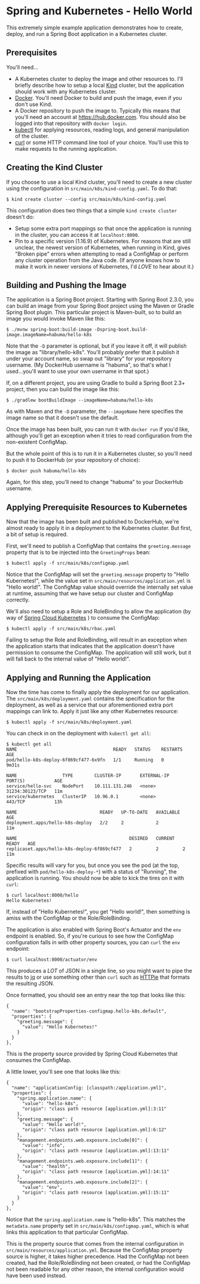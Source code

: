 # Spring and Kubernetes - Hello World

This extremely simple example application demonstrates how to create, deploy, 
and run a Spring Boot application in a Kubernetes cluster.

## Prerequisites

You'll need...

 * A Kubernetes cluster to deploy the image and other resources to. I'll
   briefly describe how to setup a local [Kind](https://kind.sigs.k8s.io/) 
   cluster, but the application should work with any Kubernetes cluster.
 * [Docker](https://docs.docker.com/get-docker/). You'll need Docker to
   build and push the image, even if you don't use Kind.
 * A Docker repository to push the image to. Typically this means that
   you'll need an account at https://hub.docker.com. You should also be
   logged into that repository with `docker login`.
 * [kubectl](https://kubernetes.io/docs/tasks/tools/install-kubectl/) for
   applying resources, reading logs, and general manipulation of the
   cluster.
 * [curl](https://curl.haxx.se/) or some HTTP command line tool of your 
   choice. You'll use this to make requests to the running application.

## Creating the Kind Cluster

If you choose to use a local Kind cluster, you'll need to create a new
cluster using the configuration in `src/main/k8s/kind-config.yaml`. To
do that:

```
$ kind create cluster --config src/main/k8s/kind-config.yaml
```

This configuration does two things that a simple `kind create cluster`
doesn't do:

 * Setup some extra port mappings so that once the application is running
   in the cluster, you can access it at `localhost:8000`.
 * Pin to a specific version (1.16.9) of Kubernetes. For reasons that are
   still unclear, the newest version of Kubernetes, when running in Kind,
   gives "Broken pipe" errors when attempting to read a ConfigMap or
   perform any cluster operation from the Java code. (If anyone knows how
   to make it work in newer versions of Kubernetes, I'd *LOVE* to hear about
   it.)
   
## Building and Pushing the Image

The application is a Spring Boot project. Starting with Spring Boot 2.3.0,
you can build an image from your Spring Boot project using the Maven or Gradle
Spring Boot plugin. This particular project is Maven-built, so to build an
image you would invoke Maven like this:

```
$ ./mvnw spring-boot:build-image -Dspring-boot.build-image.imageName=habuma/hello-k8s
```

Note that the `-D` parameter is optional, but if you leave it off, it will
publish the image as "library/hello-k8s". You'll probably prefer that it
publish it under your account name, so swap out "library" for your repository
username. (My DockerHub username is "habuma", so that's what I used...you'll
want to use your own username in that spot.)

If, on a different project, you are using Gradle to build a Spring Boot 2.3+
project, then you can build the image like this:

```
$ ./gradlew bootBuildImage --imageName=habuma/hello-k8s
```

As with Maven and the `-D` parameter, the `--imageName` here specifies the
image name so that it doesn't use the default.

Once the image has been built, you can run it with `docker run` if you'd like,
although you'll get an exception when it tries to read configuration from the
non-existent ConfigMap.

But the whole point of this is to run it in a Kubernetes cluster, so you'll
need to push it to DockerHub (or your repository of choice):

```
$ docker push habuma/hello-k8s
```

Again, for this step, you'll need to change "habuma" to your DockerHub username.

## Applying Prerequisite Resources to Kubernetes

Now that the image has been built and published to DockerHub, we're almost ready
to apply it in a deployment to the Kubernetes cluster. But first, a bit of setup
is required.

First, we'll need to publish a ConfigMap that contains the `greeting.message`
property that is to be injected into the `GreetingProps` bean:

```
$ kubectl apply -f src/main/k8s/configmap.yaml
```

Notice that the ConfigMap will set the `greeting.message` property to "Hello 
Kubernetes!", while the value set in `src/main/resources/application.yml` is
"Hello world!". The ConfigMap value should override the internally set value
at runtime, assuming that we have setup our cluster and ConfigMap correctly.

We'll also need to setup a Role and RoleBinding to allow the application
(by way of [Spring Cloud Kubernetes](https://spring.io/projects/spring-cloud-kubernetes) ) 
to consume the ConfigMap:

```
$ kubectl apply -f src/main/k8s/rbac.yaml
```

Failing to setup the Role and RoleBinding, will result in an exception when
the application starts that indicates that the application doesn't have
permission to consume the ConfigMap. The application will still work, but it
will fall back to the internal value of "Hello world!".

## Applying and Running the Application

Now the time has come to finally apply the deployment for our application. The
`src/main/k8s/deployment.yaml` contains the specification for the deployment,
as well as a service that our aforementioned extra port mappings can link to.
Apply it just like any other Kubernetes resource:

```
$ kubectl apply -f src/main/k8s/deployment.yaml
```

You can check in on the deployment with `kubectl get all`:

```
$ kubectl get all
NAME                                    READY   STATUS    RESTARTS   AGE
pod/hello-k8s-deploy-6f869cf477-6x9fn   1/1     Running   0          9m31s

NAME                 TYPE        CLUSTER-IP       EXTERNAL-IP   PORT(S)           AGE
service/hello-svc    NodePort    10.111.131.246   <none>        31234:30123/TCP   11m
service/kubernetes   ClusterIP   10.96.0.1        <none>        443/TCP           13h

NAME                               READY   UP-TO-DATE   AVAILABLE   AGE
deployment.apps/hello-k8s-deploy   2/2     2            2           11m

NAME                                          DESIRED   CURRENT   READY   AGE
replicaset.apps/hello-k8s-deploy-6f869cf477   2         2         2       11m
``` 

Specific results will vary for you, but once you see the pod (at the top,
prefixed with `pod/hello-k8s-deploy-*`) with a status of "Running", the 
application is running. You should now be able to kick the tires on it with 
`curl`:

```
$ curl localhost:8000/hello
Hello Kubernetes!
```

If, instead of "Hello Kubernetes!", you get "Hello world!", then something is
amiss with the ConfigMap or the Role/RoleBinding. 

The application is also enabled with Spring Boot's Actuator and the `env`
endpoint is enabled. So, if you're curious to see how the ConfigMap configuration
falls in with other property sources, you can `curl` the `env` endpoint:

```
$ curl localhost:8000/actuator/env
```

This produces a *LOT* of JSON in a single line, so you might want to pipe the
results to [jq](https://stedolan.github.io/jq/) or use something other than
`curl` such as [HTTPie](https://httpie.org/) that formats the resulting JSON.

Once formatted, you should see an entry near the top that looks like this:

```
{
  "name": "bootstrapProperties-configmap.hello-k8s.default",
  "properties": {
    "greeting.message": {
      "value": "Hello Kubernetes!"
    }
  }
},
```

This is the property source provided by Spring Cloud Kubernetes that consumes
the ConfigMap.

A little lower, you'll see one that looks like this:

```
{
  "name": "applicationConfig: [classpath:/application.yml]",
  "properties": {
    "spring.application.name": {
      "value": "hello-k8s",
      "origin": "class path resource [application.yml]:3:11"
    },
    "greeting.message": {
      "value": "Hello world!",
      "origin": "class path resource [application.yml]:6:12"
    },
    "management.endpoints.web.exposure.include[0]": {
      "value": "info",
      "origin": "class path resource [application.yml]:13:11"
    },
    "management.endpoints.web.exposure.include[1]": {
      "value": "health",
      "origin": "class path resource [application.yml]:14:11"
    },
    "management.endpoints.web.exposure.include[2]": {
      "value": "env",
      "origin": "class path resource [application.yml]:15:11"
    }
  }
},
```

Notice that the `spring.application.name` is "hello-k8s". This matches
the `metadata.name` property set in `src/main/k8s/configmap.yaml`, which
is what links this application to that particular ConfigMap.

This is the property source that comes from the internal configuration 
in `src/main/resources/application.yml`. Because the ConfigMap property
source is higher, it takes higher precedence. Had the ConfigMap not
been created, had the Role/RoleBinding not been created, or had the
ConfigMap not been readable for any other reason, the internal configuration
would have been used instead.

